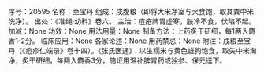 序号：20595
名称：至宝丹
组成：戌腹粮（即将大米净室与犬食饱，取其粪中米洗净）。
出处：《准绳·幼科》卷六。
主治：痘疮脾胃虚寒，肢冷不食，伏陷不起。
加减：None
功效：None
用法用量：None
制备方法：上药炙干研细，每1两入麝香1-2分。
临床应用：None
各家论述：None
用药禁忌：None
附注：戌粮至宝丹（《痘疹仁端录》卷十四）。《张氏医通》：以生糯米与黄色雄狗饱食，取矢中米淘净，炙干研细，每两入麝香3分，随证用温补脾胃药或独参、保元送下。
